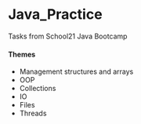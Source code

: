 # Java_Practice

Tasks from School21 Java Bootcamp

#### Themes

* Management structures and arrays
* OOP
* Collections
* IO
* Files
* Threads